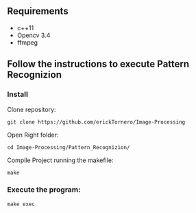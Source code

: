 ## Requirements
* c++11
* Opencv 3.4
* ffmpeg

## Follow the instructions to execute Pattern Recognizion
### Install

Clone repository:

`git clone https://github.com/erickTornero/Image-Processing`

Open Right folder:

`cd Image-Processing/Pattern_Recognizion/`

Compile Project running the makefile:

`make`


### Execute the program:

`make exec`

